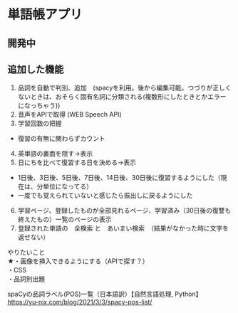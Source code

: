 # 単語帳アプリ
## 開発中
 

## 追加した機能  
1. 品詞を自動で判別、追加　(spacyを利用。後から編集可能。つづりが正しくないときは、おそらく固有名詞に分類される(複数形にしたときとかエラーになっちゃう))
2. 音声をAPIで取得 (WEB Speech API)
3. 学習回数の把握
- 復習の有無に関わらずカウント
4. 英単語の裏面を隠す→表示  
5. 日にちを比べて復習する日を決める→表示 
- 1日後、3日後、5日後、7日後、14日後、30日後に復習するようにした（現在は、分単位になってる）
- 一度でも覚えられていないと感じたら振出しに戻るようにした
6. 学習ページ、登録したものが全部見れるページ、学習済み（30日後の復讐も終えたもの）一覧のページの表示
7. 登録された単語の　全検索 と　あいまい検索　（結果がなかった時に文字を返せない）

やりたいこと  
★・画像を挿入できるようにする（APIで探す？）  
・CSS  
・品詞別出題  

spaCyの品詞ラベル(POS)一覧（日本語訳）【自然言語処理, Python】  
https://yu-nix.com/blog/2021/3/3/spacy-pos-list/
